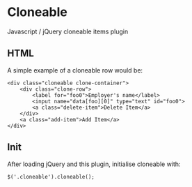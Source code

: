 Cloneable
=========

Javascript / jQuery cloneable items plugin

## HTML

A simple example of a cloneable row would be:

	<div class="cloneable clone-container">
		<div class="clone-row">
			<label for="foo0">Employer's name</label>
			<input name="data[foo][0]" type="text" id="foo0">
			<a class="delete-item">Delete Item</a>
		</div>
		<a class="add-item">Add Item</a>
	</div>

## Init

After loading jQuery and this plugin, initialise cloneable with:

	$('.cloneable').cloneable();
